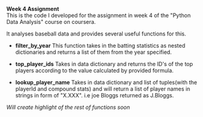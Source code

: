 **Week 4 Assignment**   <br>
This is the code I developed for the assignment in week 4 of the "Python Data Analysis" course on coursera. 

It analyses baseball data and provides several useful functions for this.

*  **filter_by_year**
This function takes in the batting statistics as nested dictionaries and returns
a list of them from the year specified.

* **top_player_ids**
Takes in data dictionary and returns the ID's of the top players according to the value
calculated by provided formula.

* **lookup_player_name**
Takes in data dictionary and list of tuples(with the playerId and compound stats) and will return a list of player names 
in strings in form of "X.XXX". i.e joe Bloggs returned as J.Bloggs.

*Will create highlight of the rest of functions soon*
